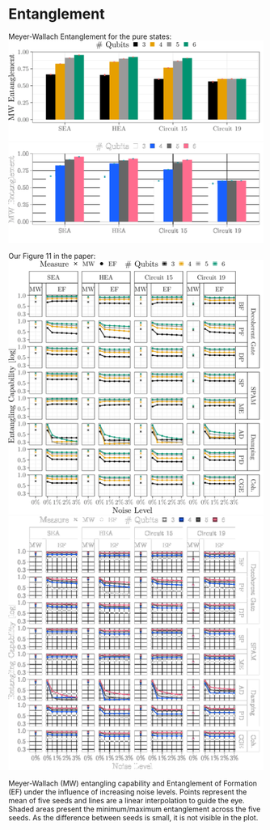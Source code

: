 # Entanglement

Meyer-Wallach Entanglement for the pure states:
![Entanglement](figures/ent_mw_light.png#only-light)
![Entanglement](figures/ent_mw_dark.png#only-dark)

Our Figure 11 in the paper:
![Entanglement](figures/ent_light.png#only-light)
![Entanglement](figures/ent_dark.png#only-dark)

Meyer-Wallach (MW) entangling capability and Entanglement of Formation (EF) under the influence of increasing noise levels. Points represent the mean of five seeds and lines are a linear interpolation to guide the eye. Shaded areas present the minimum/maximum entanglement across the five seeds. As the difference between seeds is small, it is not visible in the plot.
